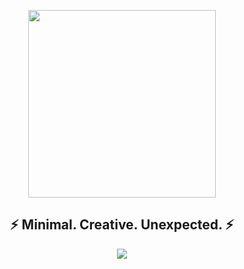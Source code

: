 <p align="center">
  <img src="https://media.giphy.com/media/L8K62iTDkzGX6/giphy.gif" width="300" />
</p>

<h2 align="center">⚡ Minimal. Creative. Unexpected. ⚡</h2>

<p align="center">
  <img src="https://img.shields.io/badge/Explore-Magic-blueviolet?style=for-the-badge&logo=github" />
</p>
